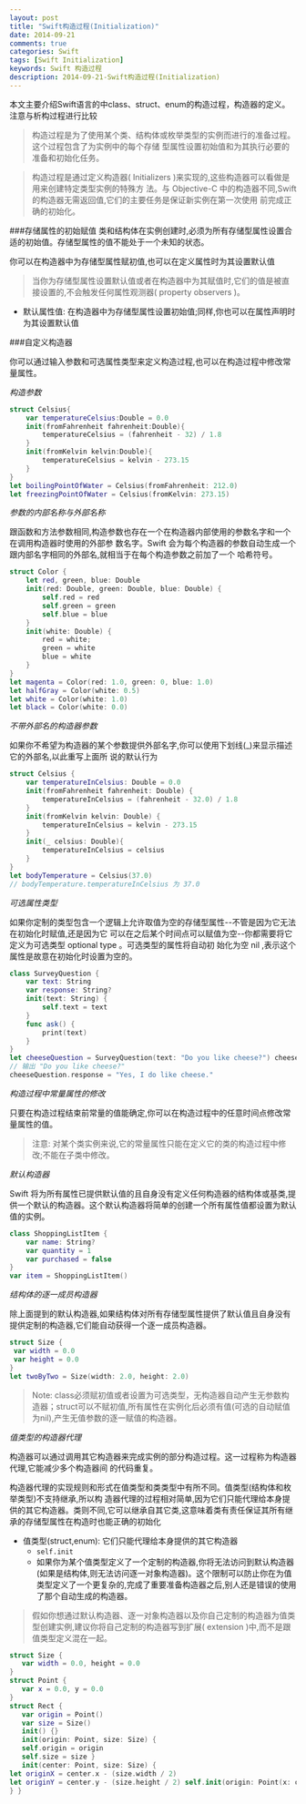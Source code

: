 ```yaml
---
layout: post
title: "Swift构造过程(Initialization)"
date: 2014-09-21
comments: true
categories: Swift
tags: [Swift Initialization] 
keywords: Swift 构造过程 
description: 2014-09-21-Swift构造过程(Initialization)
---
```


本文主要介绍Swift语言的中class、struct、enum的构造过程，构造器的定义。注意与析构过程进行比较

> 构造过程是为了使用某个类、结构体或枚举类型的实例而进行的准备过程。这个过程包含了为实例中的每个存储
型属性设置初始值和为其执行必要的准备和初始化任务。

> 构造过程是通过定义构造器( Initializers )来实现的,这些构造器可以看做是用来创建特定类型实例的特殊方 法。与 Objective-C 中的构造器不同,Swift 的构造器无需返回值,它们的主要任务是保证新实例在第一次使用 前完成正确的初始化。

###存储属性的初始赋值
类和结构体在实例创建时,必须为所有存储型属性设置合适的初始值。存储型属性的值不能处于一个未知的状态。

你可以在构造器中为存储型属性赋初值,也可以在定义属性时为其设置默认值

> 当你为存储型属性设置默认值或者在构造器中为其赋值时,它们的值是被直接设置的,不会触发任何属性观测器( property observers )。

- 默认属性值: 在构造器中为存储型属性设置初始值;同样,你也可以在属性声明时为其设置默认值

###自定义构造器

你可以通过输入参数和可选属性类型来定义构造过程,也可以在构造过程中修改常量属性。

*构造参数*

```Swift
struct Celsius{
    var temperatureCelsius:Double = 0.0
    init(fromFahrenheit fahrenheit:Double){
        temperatureCelsius = (fahrenheit - 32) / 1.8
    }
    init(fromKelvin kelvin:Double){
        temperatureCelsius = kelvin - 273.15
    }
}
let boilingPointOfWater = Celsius(fromFahrenheit: 212.0)
let freezingPointOfWater = Celsius(fromKelvin: 273.15)
```
*参数的内部名称与外部名称*

跟函数和方法参数相同,构造参数也存在一个在构造器内部使用的参数名字和一个在调用构造器时使用的外部参
数名字。Swift 会为每个构造器的参数自动生成一个跟内部名字相同的外部名,就相当于在每个构造参数之前加了一个 哈希符号。

```Swift
struct Color {
    let red, green, blue: Double
    init(red: Double, green: Double, blue: Double) {
        self.red = red
        self.green = green
        self.blue = blue
    }
    init(white: Double) {
        red = white;
        green = white
        blue = white
    }
}
let magenta = Color(red: 1.0, green: 0, blue: 1.0)
let halfGray = Color(white: 0.5)
let white = Color(white: 1.0)
let black = Color(white: 0.0)
```

*不带外部名的构造器参数*

如果你不希望为构造器的某个参数提供外部名字,你可以使用下划线(_)来显示描述它的外部名,以此重写上面所 说的默认行为

```Swift
struct Celsius {
	var temperatureInCelsius: Double = 0.0 
	init(fromFahrenheit fahrenheit: Double) {
		temperatureInCelsius = (fahrenheit - 32.0) / 1.8 
	}
	init(fromKelvin kelvin: Double) { 
		temperatureInCelsius = kelvin - 273.15
	}
	init(_ celsius: Double){
		temperatureInCelsius = celsius 
	}
}
let bodyTemperature = Celsius(37.0)
// bodyTemperature.temperatureInCelsius 为 37.0
```

*可选属性类型*

如果你定制的类型包含一个逻辑上允许取值为空的存储型属性--不管是因为它无法在初始化时赋值,还是因为它 可以在之后某个时间点可以赋值为空--你都需要将它定义为可选类型 optional type 。可选类型的属性将自动初 始化为空 nil ,表示这个属性是故意在初始化时设置为空的。

```Swift
class SurveyQuestion { 
	var text: String
	var response: String? 
	init(text: String) {
		self.text = text 
	}
	func ask() { 
		print(text)
	} 
}
let cheeseQuestion = SurveyQuestion(text: "Do you like cheese?") cheeseQuestion.ask()
// 输出 "Do you like cheese?"
cheeseQuestion.response = "Yes, I do like cheese."
```

*构造过程中常量属性的修改*

只要在构造过程结束前常量的值能确定,你可以在构造过程中的任意时间点修改常量属性的值。

> 注意:
 对某个类实例来说,它的常量属性只能在定义它的类的构造过程中修改;不能在子类中修改。

*默认构造器*

Swift 将为所有属性已提供默认值的且自身没有定义任何构造器的结构体或基类,提供一个默认的构造器。这个默认构造器将简单的创建一个所有属性值都设置为默认值的实例。

```Swift
class ShoppingListItem { 
	var name: String?
	var quantity = 1
	var purchased = false
}
var item = ShoppingListItem()
```

*结构体的逐一成员构造器*

除上面提到的默认构造器,如果结构体对所有存储型属性提供了默认值且自身没有提供定制的构造器,它们能自动获得一个逐一成员构造器。

```Swift
struct Size {
 var width = 0.0 
 var height = 0.0
}
let twoByTwo = Size(width: 2.0, height: 2.0)
```

> Note:
 class必须赋初值或者设置为可选类型，无构造器自动产生无参数构造器；struct可以不赋初值,所有属性在实例化后必须有值(可选的自动赋值为nil),产生无值参数的逐一赋值的构造器。

*值类型的构造器代理*

构造器可以通过调用其它构造器来完成实例的部分构造过程。这一过程称为构造器代理,它能减少多个构造器间
的代码重复。

构造器代理的实现规则和形式在值类型和类类型中有所不同。值类型(结构体和枚举类型)不支持继承,所以构 造器代理的过程相对简单,因为它们只能代理给本身提供的其它构造器。类则不同,它可以继承自其它类,这意味着类有责任保证其所有继承的存储型属性在构造时也能正确的初始化
- 值类型(struct,enum): 它们只能代理给本身提供的其它构造器
	- `self.init`
	- 如果你为某个值类型定义了一个定制的构造器,你将无法访问到默认构造器(如果是结构体,则无法访问逐一对象构造器)。这个限制可以防止你在为值类型定义了一个更复杂的,完成了重要准备构造器之后,别人还是错误的使用了那个自动生成的构造器。

 > 假如你想通过默认构造器、逐一对象构造器以及你自己定制的构造器为值类型创建实例,建议你将自己定制的构造器写到扩展( extension )中,而不是跟值类型定义混在一起。

 ```Swift
 struct Size {
 	var width = 0.0, height = 0.0
 }
 struct Point {
 	var x = 0.0, y = 0.0 
 }
 struct Rect {
 	var origin = Point()
 	var size = Size()
	init() {}
	init(origin: Point, size: Size) {
	self.origin = origin
	self.size = size }
	init(center: Point, size: Size) {
 let originX = center.x - (size.width / 2)
 let originY = center.y - (size.height / 2) self.init(origin: Point(x: originX, y: originY), size: size)
} }
 ```